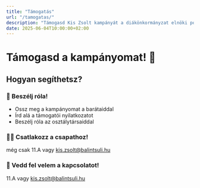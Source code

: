 ```yaml
---
title: "Támogatás"
url: "/tamogatas/"
description: "Támogasd Kis Zsolt kampányát a diákönkormányzat elnöki posztjáért"
date: 2025-06-04T10:00:00+02:00
---
```


# Támogasd a kampányomat! 🤝

## Hogyan segíthetsz?

### 💬 Beszélj róla!
- Ossz meg a kampányomat a barátaiddal
- Írd alá a támogatói nyilatkozatot
- Beszélj róla az osztálytársaiddal

### 🙋‍♀️ Csatlakozz a csapathoz!
még csak
11.A vagy kis.zsolt@balintsuli.hu
### 📧 Vedd fel velem a kapcsolatot!
11.A vagy kis.zsolt@balintsuli.hu